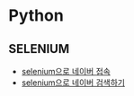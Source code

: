 # Python

## SELENIUM
* [selenium으로 네이버 접속](./_posts/2024-01-01-selenium-naver-access.md)
* [selenium으로 네이버 검색하기](./_posts/2024-01-02-selenium-naver-search.md)
